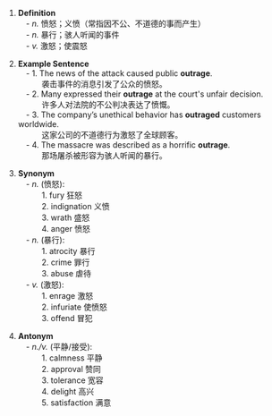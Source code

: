 1. **Definition**  
     - _n._ 愤怒；义愤（常指因不公、不道德的事而产生）  
     - _n._ 暴行；骇人听闻的事件  
     - _v._ 激怒；使震怒
    
2. **Example Sentence**  
     - 1. The news of the attack caused public **outrage**.  
       袭击事件的消息引发了公众的愤怒。  
     - 2. Many expressed their **outrage** at the court's unfair decision.  
       许多人对法院的不公判决表达了愤慨。  
     - 3. The company’s unethical behavior has **outraged** customers worldwide.  
       这家公司的不道德行为激怒了全球顾客。  
     - 4. The massacre was described as a horrific **outrage**.  
       那场屠杀被形容为骇人听闻的暴行。
    
3. **Synonym**  
     - _n._ (愤怒):  
       1. fury 狂怒  
       2. indignation 义愤  
       3. wrath 盛怒  
       4. anger 愤怒  
     - _n._ (暴行):  
       1. atrocity 暴行  
       2. crime 罪行  
       3. abuse 虐待  
     - _v._ (激怒):  
       1. enrage 激怒  
       2. infuriate 使愤怒  
       3. offend 冒犯
    
4. **Antonym**  
     - _n./v._ (平静/接受):  
       1. calmness 平静  
       2. approval 赞同  
       3. tolerance 宽容  
       4. delight 高兴  
       5. satisfaction 满意